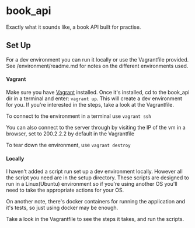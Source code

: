 # book_api
Exactly what it sounds like, a book API built for practise.

## Set Up
For a dev environment you can run it locally or use the Vagrantfile provided.
See /environment/readme.md for notes on the different environments used.

#### Vagrant
Make sure you have [Vagrant](https://www.vagrantup.com/downloads.html "Download Vagrant here; https://www.vagrantup.com/downloads.html") installed.
Once it's installed, cd to the book_api dir in a terminal and enter: `vagrant up`. This will create a dev environment for you. If you're interested in the steps, take a look at the Vagrantfile.

To connect to the environment in a terminal use `vagrant ssh`

You can also connect to the server through by visiting the IP of the vm in a browser, set to 200.2.2.2 by default in the Vagrantfile

To tear down the environment, use `vagrant destroy`

#### Locally
I haven't added a script run set up a dev environment locally. However all the script you need are in the setup directory. These scripts are designed to run in a Linux(Ubuntu) environment so if you're using another OS you'll need to take the appropriate actions for your OS.

On another note, there's docker containers for running the application and it's tests, so just using docker may be enough.

Take a look in the Vagrantfile to see the steps it takes, and run the scripts.
